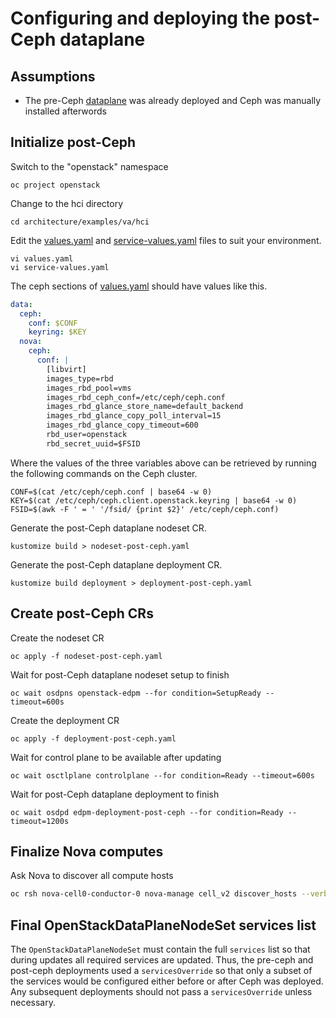 # Configuring and deploying the post-Ceph dataplane

## Assumptions

- The pre-Ceph [dataplane](dataplane-pre-ceph.md) was already deployed and Ceph was manually installed afterwords

## Initialize post-Ceph

Switch to the "openstack" namespace
```
oc project openstack
```
Change to the hci directory
```
cd architecture/examples/va/hci
```
Edit the [values.yaml](values.yaml) and [service-values.yaml](service-values.yaml)
files to suit your environment.
```
vi values.yaml
vi service-values.yaml
```
The ceph sections of [values.yaml](values.yaml) should have values like this.
```yaml
data:
  ceph:
    conf: $CONF
    keyring: $KEY
  nova:
    ceph:
      conf: |
        [libvirt]
        images_type=rbd
        images_rbd_pool=vms
        images_rbd_ceph_conf=/etc/ceph/ceph.conf
        images_rbd_glance_store_name=default_backend
        images_rbd_glance_copy_poll_interval=15
        images_rbd_glance_copy_timeout=600
        rbd_user=openstack
        rbd_secret_uuid=$FSID

```
Where the values of the three variables above can be retrieved by
running the following commands on the Ceph cluster.
```shell
CONF=$(cat /etc/ceph/ceph.conf | base64 -w 0)
KEY=$(cat /etc/ceph/ceph.client.openstack.keyring | base64 -w 0)
FSID=$(awk -F ' = ' '/fsid/ {print $2}' /etc/ceph/ceph.conf)
```

Generate the post-Ceph dataplane nodeset CR.
```
kustomize build > nodeset-post-ceph.yaml
```
Generate the post-Ceph dataplane deployment CR.
```
kustomize build deployment > deployment-post-ceph.yaml
```

## Create post-Ceph CRs

Create the nodeset CR
```
oc apply -f nodeset-post-ceph.yaml
```
Wait for post-Ceph dataplane nodeset setup to finish
```
oc wait osdpns openstack-edpm --for condition=SetupReady --timeout=600s
```
Create the deployment CR
```
oc apply -f deployment-post-ceph.yaml
```

Wait for control plane to be available after updating
```
oc wait osctlplane controlplane --for condition=Ready --timeout=600s
```

Wait for post-Ceph dataplane deployment to finish
```
oc wait osdpd edpm-deployment-post-ceph --for condition=Ready --timeout=1200s
```

## Finalize Nova computes

Ask Nova to discover all compute hosts
```bash
oc rsh nova-cell0-conductor-0 nova-manage cell_v2 discover_hosts --verbose
```

## Final OpenStackDataPlaneNodeSet services list

The `OpenStackDataPlaneNodeSet` must contain the full `services` list
so that during updates all required services are updated. Thus, the
pre-ceph and post-ceph deployments used a `servicesOverride` so that
only a subset of the services would be configured either before or
after Ceph was deployed. Any subsequent deployments should not pass a
`servicesOverride` unless necessary.

